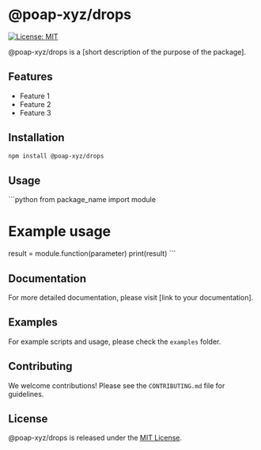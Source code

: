 # @poap-xyz/drops

[![License: MIT](https://img.shields.io/badge/License-MIT-green.svg)](https://opensource.org/licenses/MIT)

@poap-xyz/drops is a [short description of the purpose of the package].

## Features

- Feature 1
- Feature 2
- Feature 3

## Installation

```bash
npm install @poap-xyz/drops
```

## Usage

\```python
from package_name import module

# Example usage
result = module.function(parameter)
print(result)
\```

## Documentation

For more detailed documentation, please visit [link to your documentation].

## Examples

For example scripts and usage, please check the `examples` folder.

## Contributing

We welcome contributions! Please see the `CONTRIBUTING.md` file for guidelines.

## License

@poap-xyz/drops is released under the [MIT License](https://opensource.org/licenses/MIT).
